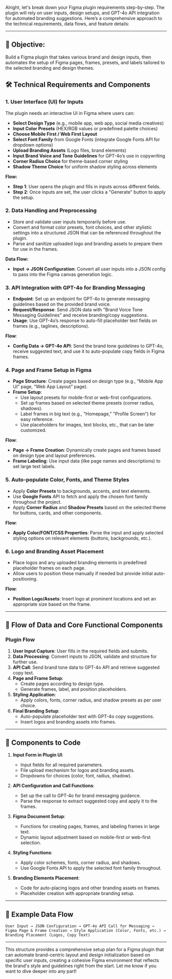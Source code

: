Alright, let's break down your Figma plugin requirements step-by-step. The plugin will rely on user inputs, design setups, and GPT-4o API integration for automated branding suggestions. Here’s a comprehensive approach to the technical requirements, data flows, and feature details:

---

## 🎯 **Objective:**
Build a Figma plugin that takes various brand and design inputs, then automates the setup of Figma pages, frames, presets, and labels tailored to the selected branding and design themes.

## 🛠 **Technical Requirements and Components**

### 1. **User Interface (UI) for Inputs**
   The plugin needs an interactive UI in Figma where users can:
   - **Select Design Type** (e.g., mobile app, web app, social media creatives)
   - **Input Color Presets** (HEX/RGB values or predefined palette choices)
   - **Choose Mobile First / Web First Layout**
   - **Select Font Family** from Google Fonts (integrate Google Fonts API for dropdown options)
   - **Upload Branding Assets** (Logo files, brand elements)
   - **Input Brand Voice and Tone Guidelines** for GPT-4o’s use in copywriting
   - **Corner Radius Choice** for theme-based corner styling
   - **Shadow Theme Choice** for uniform shadow styling across elements

   **Flow:**
   - **Step 1**: User opens the plugin and fills in inputs across different fields.
   - **Step 2**: Once inputs are set, the user clicks a "Generate" button to apply the setup.

### 2. **Data Handling and Preprocessing**
   - Store and validate user inputs temporarily before use.
   - Convert and format color presets, font choices, and other stylistic settings into a structured JSON that can be referenced throughout the plugin.
   - Parse and sanitize uploaded logo and branding assets to prepare them for use in the frames.

   **Data Flow:**
   - **Input → JSON Configuration**: Convert all user inputs into a JSON config to pass into the Figma canvas generation logic.
   
### 3. **API Integration with GPT-4o for Branding Messaging**
   - **Endpoint**: Set up an endpoint for GPT-4o to generate messaging guidelines based on the provided brand voice.
   - **Request/Response**: Send JSON data with "Brand Voice Tone Messaging Guidelines" and receive branding/copy suggestions.
   - **Usage**: Use GPT-4o’s response to auto-fill placeholder text fields on frames (e.g., taglines, descriptions).

   **Flow**:
   - **Config Data → GPT-4o API**: Send the brand tone guidelines to GPT-4o, receive suggested text, and use it to auto-populate copy fields in Figma frames.

### 4. **Page and Frame Setup in Figma**
   - **Page Structure**: Create pages based on design type (e.g., “Mobile App UI” page, “Web App Layout” page).
   - **Frame Setup**:
     - Use layout presets for mobile-first or web-first configurations.
     - Set up frames based on selected theme presets (corner radius, shadows).
     - Label frames in big text (e.g., "Homepage," "Profile Screen") for easy reference.
     - Use placeholders for images, text blocks, etc., that can be later customized.

   **Flow**:
   - **Page → Frame Creation**: Dynamically create pages and frames based on design type and layout preferences.
   - **Frame Labeling**: Use input data (like page names and descriptions) to set large text labels.

### 5. **Auto-populate Color, Fonts, and Theme Styles**
   - Apply **Color Presets** to backgrounds, accents, and text elements.
   - Use **Google Fonts** API to fetch and apply the chosen font family throughout the project.
   - Apply **Corner Radius** and **Shadow Presets** based on the selected theme for buttons, cards, and other components.

   **Flow**:
   - **Apply Color/FONT/CSS Properties**: Parse the input and apply selected styling options on relevant elements (buttons, backgrounds, etc.).

### 6. **Logo and Branding Asset Placement**
   - Place logos and any uploaded branding elements in predefined placeholder frames on each page.
   - Allow users to position these manually if needed but provide initial auto-positioning.

   **Flow**:
   - **Position Logo/Assets**: Insert logo at prominent locations and set an appropriate size based on the frame.

---

## 🔄 **Flow of Data and Core Functional Components**

### **Plugin Flow**
1. **User Input Capture**: User fills in the required fields and submits.
2. **Data Processing**: Convert inputs to JSON, validate and structure for further use.
3. **API Call**: Send brand tone data to GPT-4o API and retrieve suggested copy text.
4. **Page and Frame Setup**:
   - Create pages according to design type.
   - Generate frames, label, and position placeholders.
5. **Styling Application**: 
   - Apply colors, fonts, corner radius, and shadow presets as per user choice.
6. **Final Branding Setup**:
   - Auto-populate placeholder text with GPT-4o copy suggestions.
   - Insert logos and branding assets into frames.

---

## 🧩 **Components to Code**

1. **Input Form in Plugin UI**:
   - Input fields for all required parameters.
   - File upload mechanism for logos and branding assets.
   - Dropdowns for choices (color, font, radius, shadow).

2. **API Configuration and Call Functions**:
   - Set up the call to GPT-4o for brand messaging guidance.
   - Parse the response to extract suggested copy and apply it to the frames.

3. **Figma Document Setup**:
   - Functions for creating pages, frames, and labeling frames in large text.
   - Dynamic layout adjustment based on mobile-first or web-first selection.

4. **Styling Functions**:
   - Apply color schemes, fonts, corner radius, and shadows.
   - Use Google Fonts API to apply the selected font family throughout.

5. **Branding Elements Placement**:
   - Code for auto-placing logos and other branding assets on frames.
   - Placeholder creation with appropriate branding setup.

---

## 🚀 **Example Data Flow**

```plaintext
User Input → JSON Configuration → GPT-4o API Call for Messaging → Figma Page & Frame Creation → Style Application (Color, Fonts, etc.) → Branding Placement (Logos, Copy Text)
```

---

This structure provides a comprehensive setup plan for a Figma plugin that can automate brand-centric layout and design initialization based on specific user inputs, creating a cohesive Figma environment that reflects the brand's style and guidelines right from the start. Let me know if you want to dive deeper into any part!
